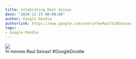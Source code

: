 ```yaml
---
title: Celebrating Raul Seixas
date: "2024-11-23 00:00:00"
author: Google Doodle
authorlink: https://www.google.com/search?q=Raul%20Seixas
tags:
- Google-Doodle
---
```

<img src="https://www.google.com/logos/doodles/2024/celebrating-raul-seixas-6753651837110242-l.png" referrerpolicy="no-referrer"><br>Vi minnes Raul Seixas! #GoogleDoodle